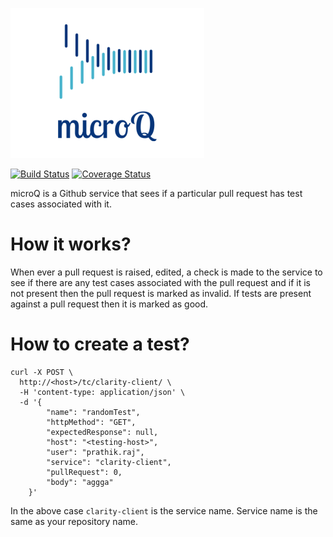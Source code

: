 ![alt text](logo.png)

[![Build Status](https://travis-ci.org/prathik/microQ.svg?branch=master)](https://travis-ci.org/prathik/microQ) [![Coverage Status](https://coveralls.io/repos/github/prathik/microQ/badge.svg?branch=master)](https://coveralls.io/github/prathik/microQ?branch=master)

microQ is a Github service that sees if a particular pull request has test cases associated with it.

# How it works?

When ever a pull request is raised, edited, a check is made to the service to see if there are any test cases associated
with the pull request and if it is not present then the pull request is marked as invalid. If tests are
present against a pull request then it is marked as good.

# How to create a test?

```shell
curl -X POST \
  http://<host>/tc/clarity-client/ \
  -H 'content-type: application/json' \
  -d '{
        "name": "randomTest",
        "httpMethod": "GET",
        "expectedResponse": null,
        "host": "<testing-host>",
        "user": "prathik.raj",
        "service": "clarity-client",
        "pullRequest": 0,
        "body": "aggga"
    }'
```

In the above case `clarity-client` is the service name. Service name is the same as your repository name.
